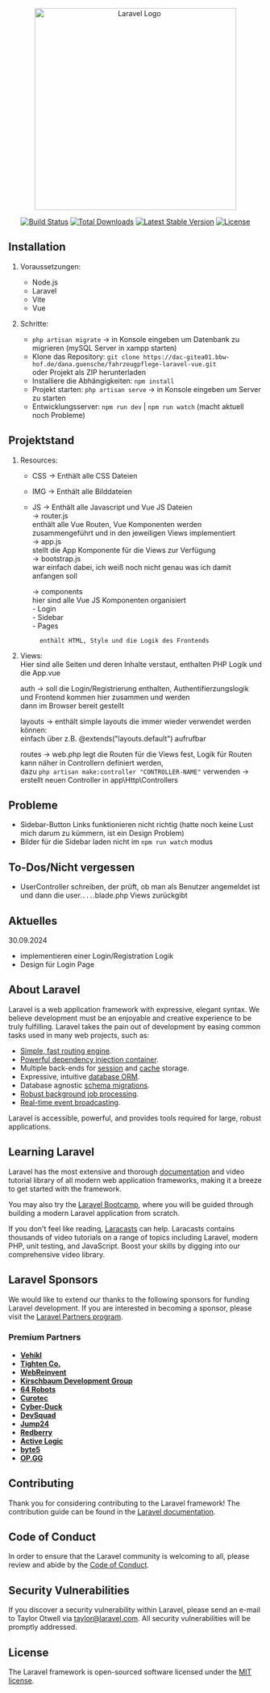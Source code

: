 <p align="center"><a href="https://laravel.com" target="_blank"><img src="https://raw.githubusercontent.com/laravel/art/master/logo-lockup/5%20SVG/2%20CMYK/1%20Full%20Color/laravel-logolockup-cmyk-red.svg" width="400" alt="Laravel Logo"></a></p>

<p align="center">
<a href="https://github.com/laravel/framework/actions"><img src="https://github.com/laravel/framework/workflows/tests/badge.svg" alt="Build Status"></a>
<a href="https://packagist.org/packages/laravel/framework"><img src="https://img.shields.io/packagist/dt/laravel/framework" alt="Total Downloads"></a>
<a href="https://packagist.org/packages/laravel/framework"><img src="https://img.shields.io/packagist/v/laravel/framework" alt="Latest Stable Version"></a>
<a href="https://packagist.org/packages/laravel/framework"><img src="https://img.shields.io/packagist/l/laravel/framework" alt="License"></a>
</p>

## Installation

1. Voraussetzungen:  
    - Node.js  
    - Laravel  
    - Vite  
    - Vue  

2. Schritte:  
    - `php artisan migrate` -> in Konsole eingeben um Datenbank zu migrieren (mySQL Server in xampp starten)  
    - Klone das Repository: `git clone https://dac-gitea01.bbw-hof.de/dana.guensche/fahrzeugpflege-laravel-vue.git`  
      oder Projekt als ZIP herunterladen  
    - Installiere die Abhängigkeiten: `npm install`  
    - Projekt starten: `php artisan serve` -> in Konsole eingeben um Server zu starten  
    - Entwicklungsserver: `npm run dev` | `npm run watch` (macht aktuell noch Probleme)  
    

## Projektstand
1. Resources:  
    - CSS -> Enthält alle CSS Dateien  
    - IMG -> Enthält alle Bilddateien  
    - JS -> Enthält alle Javascript und Vue JS Dateien  
        -> router.js  
            enthält alle Vue Routen, Vue Komponenten werden zusammengeführt und in den jeweiligen Views implementiert  
        -> app.js  
            stellt die App Komponente für die Views zur Verfügung  
        -> bootstrap.js  
            war einfach dabei, ich weiß noch nicht genau was ich damit anfangen soll  
  
        -> components  
            hier sind alle Vue JS Komponenten organisiert  
                - Login  
                - Sidebar  
                - Pages  
              
            enthält HTML, Style und die Logik des Frontends  

2. Views:  
    Hier sind alle Seiten und deren Inhalte verstaut, enthalten PHP Logik und die App.vue  
  
    auth -> soll die Login/Registrierung enthalten, Authentifierzungslogik und Frontend kommen hier zusammen und werden  
            dann im Browser bereit gestellt  

    layouts -> enthält simple layouts die immer wieder verwendet werden können:  
        einfach über z.B. @extends("layouts.default") aufrufbar  
  
    routes -> web.php legt die Routen für die Views fest, Logik für Routen kann näher in Controllern definiert werden,  
    dazu `php artisan make:controller "CONTROLLER-NAME"` verwenden -> erstellt neuen Controller in app\Http\Controllers  


## Probleme
  
- Sidebar-Button Links funktionieren nicht richtig (hatte noch keine Lust mich darum zu kümmern, ist ein Design Problem)  
- Bilder für die Sidebar laden nicht im `npm run watch` modus  

## To-Dos/Nicht vergessen  

- UserController schreiben, der prüft, ob man als Benutzer angemeldet ist und dann die user.`...`.blade.php Views   zurückgibt  


## Aktuelles

30.09.2024  
  
- implementieren einer Login/Registration Logik  
- Design für Login Page   



## About Laravel

Laravel is a web application framework with expressive, elegant syntax. We believe development must be an enjoyable and creative experience to be truly fulfilling. Laravel takes the pain out of development by easing common tasks used in many web projects, such as:

- [Simple, fast routing engine](https://laravel.com/docs/routing).
- [Powerful dependency injection container](https://laravel.com/docs/container).
- Multiple back-ends for [session](https://laravel.com/docs/session) and [cache](https://laravel.com/docs/cache) storage.
- Expressive, intuitive [database ORM](https://laravel.com/docs/eloquent).
- Database agnostic [schema migrations](https://laravel.com/docs/migrations).
- [Robust background job processing](https://laravel.com/docs/queues).
- [Real-time event broadcasting](https://laravel.com/docs/broadcasting).

Laravel is accessible, powerful, and provides tools required for large, robust applications.

## Learning Laravel

Laravel has the most extensive and thorough [documentation](https://laravel.com/docs) and video tutorial library of all modern web application frameworks, making it a breeze to get started with the framework.

You may also try the [Laravel Bootcamp](https://bootcamp.laravel.com), where you will be guided through building a modern Laravel application from scratch.

If you don't feel like reading, [Laracasts](https://laracasts.com) can help. Laracasts contains thousands of video tutorials on a range of topics including Laravel, modern PHP, unit testing, and JavaScript. Boost your skills by digging into our comprehensive video library.

## Laravel Sponsors

We would like to extend our thanks to the following sponsors for funding Laravel development. If you are interested in becoming a sponsor, please visit the [Laravel Partners program](https://partners.laravel.com).

### Premium Partners

- **[Vehikl](https://vehikl.com/)**
- **[Tighten Co.](https://tighten.co)**
- **[WebReinvent](https://webreinvent.com/)**
- **[Kirschbaum Development Group](https://kirschbaumdevelopment.com)**
- **[64 Robots](https://64robots.com)**
- **[Curotec](https://www.curotec.com/services/technologies/laravel/)**
- **[Cyber-Duck](https://cyber-duck.co.uk)**
- **[DevSquad](https://devsquad.com/hire-laravel-developers)**
- **[Jump24](https://jump24.co.uk)**
- **[Redberry](https://redberry.international/laravel/)**
- **[Active Logic](https://activelogic.com)**
- **[byte5](https://byte5.de)**
- **[OP.GG](https://op.gg)**

## Contributing

Thank you for considering contributing to the Laravel framework! The contribution guide can be found in the [Laravel documentation](https://laravel.com/docs/contributions).

## Code of Conduct

In order to ensure that the Laravel community is welcoming to all, please review and abide by the [Code of Conduct](https://laravel.com/docs/contributions#code-of-conduct).

## Security Vulnerabilities

If you discover a security vulnerability within Laravel, please send an e-mail to Taylor Otwell via [taylor@laravel.com](mailto:taylor@laravel.com). All security vulnerabilities will be promptly addressed.

## License

The Laravel framework is open-sourced software licensed under the [MIT license](https://opensource.org/licenses/MIT).
